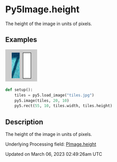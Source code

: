 # Py5Image.height

The height of the image in units of pixels.

## Examples

<div class="example-table">

<div class="example-row"><div class="example-cell-image">

![example picture for height](/images/reference/Py5Image_height_0.png)

</div><div class="example-cell-code">

```python
def setup():
    tiles = py5.load_image("tiles.jpg")
    py5.image(tiles, 20, 10)
    py5.rect(55, 10, tiles.width, tiles.height)
```

</div></div>

</div>

## Description

The height of the image in units of pixels.

Underlying Processing field: [PImage.height](https://processing.org/reference/PImage_height.html)

Updated on March 06, 2023 02:49:26am UTC
